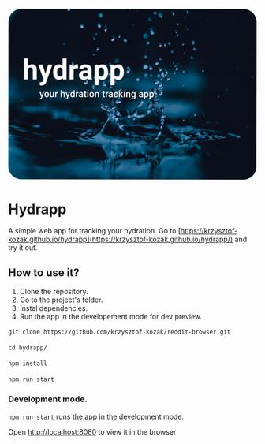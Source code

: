 ![cover](/public/logo.jpg)

# Hydrapp

A simple web app for tracking your hydration. Go to [https://krzysztof-kozak.github.io/hydrapp](https://krzysztof-kozak.github.io/hydrapp/) and try it out.

## How to use it?

1. Clone the repository.
2. Go to the project's folder.
3. Instal dependencies.
4. Run the app in the developement mode for dev preview.

```
git clone https://github.com/krzysztof-kozak/reddit-browser.git

cd hydrapp/

npm install

npm run start
```

### Development mode.

`npm run start` runs the app in the development mode.<br />

Open [http://localhost:8080](http://localhost:8080) to view it in the browser
